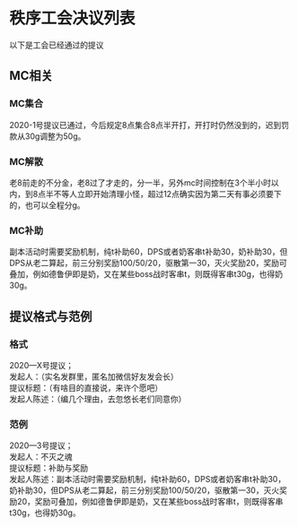 # 秩序工会决议列表
以下是工会已经通过的提议  
## MC相关
### MC集合
2020-1号提议已通过，今后规定8点集合8点半开打，开打时仍然没到的，迟到罚款从30g调整为50g。  
### MC解散
老8前走的不分金，老8过了才走的，分一半，另外mc时间控制在3个半小时以内，到8点半不等人立即开始清理小怪，超过12点确实因为第二天有事必须要下的，也可以全程分g。  
### MC补助
副本活动时需要奖励机制，纯t补助60，DPS或者奶客串t补助30，奶补助30，但DPS从老二算起，前三分别奖励100/50/20，驱散第一30，灭火奖励20，奖励可叠加，例如德鲁伊即是奶，又在某些boss战时客串t，则既得客串t30g，也得奶30g。  
## 提议格式与范例
### 格式
2020—X号提议；  
发起人：（实名发群里，匿名加微信好友发会长）  
提议标题：（有啥目的直接说，来许个愿吧）  
发起人陈述：（编几个理由，去忽悠长老们同意你）  
### 范例
2020—3号提议；  
发起人：不灭之魂  
提议标题：补助与奖励  
发起人陈述：副本活动时需要奖励机制，纯t补助60，DPS或者奶客串t补助30，奶补助30，但DPS从老二算起，前三分别奖励100/50/20，驱散第一30，灭火奖励20，奖励可叠加，例如德鲁伊即是奶，又在某些boss战时客串t，则既得客串t30g，也得奶30g。  